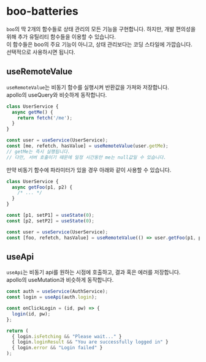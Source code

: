 boo-batteries
====

`boo`의 딱 2개의 함수들로 상태 관리의 모든 기능을 구현합니다. 하지만, 개발 편의성을 위해 추가 유틸리티 함수들을 이용할 수 있습니다.<br>
이 함수들은 boo의 주요 기능이 아니고, 상태 관리보다는 코딩 스타일에 가깝습니다.<br>
선택적으로 사용하시면 됩니다.

useRemoteValue
----

`useRemoteValue`는 비동기 함수를 실행시켜 반환값을 가져와 저장합니다.<br>
apollo의 useQuery와 비슷하게 동작합니다.

```jsx
class UserService {
  async getMe() {
    return fetch('/me');
  }
}
```

```jsx
const user = useService(UserService);
const [me, refetch, hasValue] = useRemoteValue(user.getMe);
// getMe는 즉시 실행됩니다.
// 다만, 서버 호출이기 때문에 일정 시간동안 me는 null값일 수 있습니다.
```


만약 비동기 함수에 파라미터가 있을 경우 아래와 같이 사용할 수 있습니다.

```jsx
class UserService {
  async getFoo(p1, p2) {
    /* ... */
  }
}
```
```jsx
const [p1, setP1] = useState(0);
const [p2, setP2] = useState(0);

const user = useService(UserService);
const [foo, refetch, hasValue] = useRemoteValue(() => user.getFoo(p1, p2), [p1, p2]);
```


useApi
----

`useApi`는 비동기 api를 원하는 시점에 호출하고, 결과 혹은 에러를 저장합니다. <br>
apollo의 useMutation과 비슷하게 동작합니다.

```jsx
const auth = useService(AuthService);
const login = useApi(auth.login);

const onClickLogin = (id, pw) => {
  login(id, pw);
};

return (
  { login.isFetching && "Please wait..." }
  { login.loginResult && "You are successfully logged in" }
  { login.error && "Login failed" }
);
```

